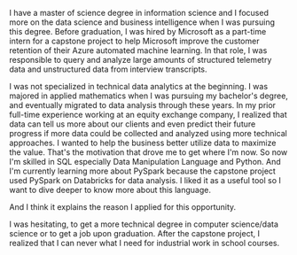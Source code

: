 I have a master of science degree in information science and I focused more on the data science and business intelligence when I was pursuing this degree. Before graduation, I was hired by Microsoft as a part-time intern for a capstone project to help Microsoft improve the customer retention of their Azure automated machine learning. In that role, I was responsible to query and analyze large amounts of structured telemetry data and unstructured data from interview transcripts. 

I was not specialized in technical data analytics at the beginning. I was majored in applied mathematics when I was pursuing my bachelor's degree, and eventually migrated to data analysis through these years. In my prior full-time experience working at an equity exchange company, I realized that data can tell us more about our clients and even predict their future progress if more data could be collected and analyzed using more technical approaches. I wanted to help the business better utilize data to maximize the value. That's the motivation that drove me to get where I'm now. So now I'm skilled in SQL especially Data Manipulation Language and Python. And I'm currently learning more about PySpark because the capstone project used PySpark on Databricks for data analysis. I liked it as a useful tool so I want to dive deeper to know more about this language.

And I think it explains the reason I applied for this opportunity.

I was hesitating, to get a more technical degree in computer science/data science or to get a job upon graduation.
After the capstone project, I realized that I can never what I need for industrial work in school courses. 